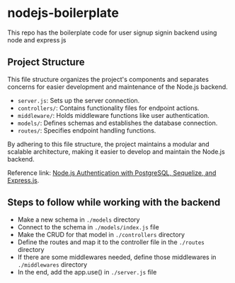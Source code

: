 # nodejs-boilerplate
This repo has the boilerplate code for user signup signin backend using node and express js

## Project Structure
This file structure organizes the project's components and separates concerns for easier development and maintenance of the Node.js backend.
- `server.js`: Sets up the server connection.
- `controllers/`: Contains functionality files for endpoint actions.
- `middleware/`: Holds middleware functions like user authentication.
- `models/`: Defines schemas and establishes the database connection.
- `routes/`: Specifies endpoint handling functions.

By adhering to this file structure, the project maintains a modular and scalable architecture, making it easier to develop and maintain the Node.js backend.


Reference link: [Node.js Authentication with PostgreSQL, Sequelize, and Express.js](https://medium.com/@rachealkuranchie/node-js-authentication-with-postgresql-sequelize-and-express-js-20ae773da4c9).


## Steps to follow while working with the backend

- Make a new schema in `./models` directory
- Connect to the schema in `./models/index.js` file
- Make the CRUD for that model in `./controllers` directory
- Define the routes and map it to the controller file in the `./routes` directory
- If there are some middlewares needed, define those middlewares in `./middlewares` directory
- In the end, add the app.use() in `./server.js` file
